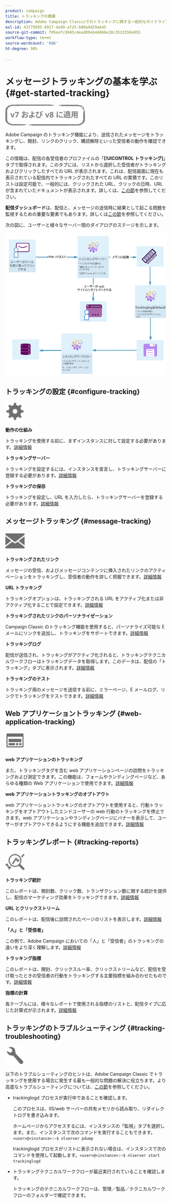 ```yaml
---
product: campaign
title: トラッキングの概要
description: Adobe Campaign Classicでのトラッキングに関する一般的なガイドラインを説明します
exl-id: 43779505-9917-4e99-af25-b00a9d29a645
source-git-commit: f05eefc9945c4ead89eb448b6e28c3523559e055
workflow-type: tm+mt
source-wordcount: '686'
ht-degree: 98%

---
```


# メッセージトラッキングの基本を学ぶ {#get-started-tracking}

![](../../assets/common.svg)

Adobe Campaign のトラッキング機能により、送信されたメッセージをトラッキングし、開封、リンクのクリック、購読解除といった受信者の動作を確認できます。

この情報は、配信の各受信者のプロファイルの「**[!UICONTROL トラッキング]**」タブで取得されます。このタブには、リストから選択した受信者がトラッキングおよびクリックしたすべての URL が表示されます。これは、配信画面に現在も表示されている配信内でトラッキングされたすべての URL の累積です。このリストは設定可能で、一般的には、クリックされた URL、クリックの日時、URL が含まれていたドキュメントが表示されます。詳しくは、[この節](../../platform/using/editing-a-profile.md#tracking-tab)を参照してください。

**配信ダッシュボード**&#x200B;は、配信と、メッセージの送信時に結果として起こる問題を監視するための重要な要素でもあります。詳しくは[この節](delivery-dashboard.md)を参照してください。

次の図に、ユーザーと様々なサーバー間のダイアログのステージを示します。

![](assets/tracking-diagram.png)

## トラッキングの設定 {#configure-tracking}

<img src="assets/do-not-localize/icon-configure.svg" width="60px">

**動作の仕組み**

トラッキングを使用する前に、まずインスタンスに対して設定する必要があります。[詳細情報](../../installation/using/deploying-an-instance.md#operating-principle)

**トラッキングサーバー**

トラッキングを設定するには、インスタンスを宣言し、トラッキングサーバーに登録する必要があります。[詳細情報](../../installation/using/deploying-an-instance.md#tracking-server)

**トラッキングの保存**

トラッキングを設定し、URL を入力したら、トラッキングサーバーを登録する必要があります。[詳細情報](../../installation/using/deploying-an-instance.md#saving-tracking)

## メッセージトラッキング {#message-tracking}

<img src="assets/do-not-localize/icon-message-tracking.svg" width="60px">

**トラッキングされたリンク**

メッセージの受信、およびメッセージコンテンツに挿入されたリンクのアクティベーションをトラッキングし、受信者の動作を詳しく把握できます。[詳細情報](how-to-configure-tracked-links.md)

**URL トラッキング**

トラッキングオプションは、トラッキングされる URL をアクティブ化または非アクティブ化することで設定できます。[詳細情報](personalizing-url-tracking.md)

**トラッキングされたリンクのパーソナライゼーション**

Campaign Classic のトラッキング機能を使用すると、パーソナライズ可能な E メールにリンクを追加し、トラッキングをサポートできます。[詳細情報](tracking-personalized-links.md)

**トラッキングログ**

配信が送信され、トラッキングがアクティブ化されると、トラッキングテクニカルワークフローはトラッキングデータを取得します。このデータは、配信の「トラッキング」タブに表示されます。[詳細情報](accessing-the-tracking-logs.md)

**トラッキングのテスト**

トラッキング用のメッセージを送信する前に、ミラーページ、E メールログ、リンクでトラッキングをテストできます。[詳細情報](testing-tracking.md)

## Web アプリケーショントラッキング {#web-application-tracking}

<img src="assets/do-not-localize/icon-web-app.svg" width="60px">

**web アプリケーションのトラッキング**

また、トラッキングタグを含む web アプリケーションページの訪問をトラッキングおよび測定できます。この機能は、フォームやランディングページなど、あらゆる種類の Web アプリケーションで使用できます。[詳細情報](../../web/using/tracking-a-web-application.md)

**web アプリケーショントラッキングのオプトアウト**

web アプリケーショントラッキングのオプトアウトを使用すると、行動トラッキングをオプトアウトしたエンドユーザーの web 行動のトラッキングを停止できます。web アプリケーションやランディングページにバナーを表示して、ユーザーがオプトアウトできるようにする機能を追加できます。[詳細情報](../../web/using/web-application-tracking-opt-out.md)

## トラッキングレポート {#tracking-reports}

<img src="assets/do-not-localize/icon_monitor.svg" width="60px">

**トラッキング統計**

このレポートは、開封数、クリック数、トランザクション数に関する統計を提供し、配信のマーケティング効果をトラッキングできます。[詳細情報](../../reporting/using/delivery-reports.md#tracking-statistics)

**URL とクリックストリーム**

このレポートは、配信後に訪問されたページのリストを表示します。[詳細情報](../../reporting/using/delivery-reports.md#urls-and-click-streams)

**「人」と「受信者」**

この例で、Adobe Campaign においての「人」と「受信者」のトラッキングの違いをより深く理解します。[詳細情報](../../reporting/using/person-people-recipients.md)

**トラッキング指標**

このレポートは、開封、クリックスルー率、クリックストリームなど、配信を受け取ったときの受信者の行動をトラッキングする主要指標を組み合わせたものです。[詳細情報](../../reporting/using/delivery-reports.md#tracking-indicators)

**指標の計算**

各テーブルには、様々なレポートで使用される指標のリストと、配信タイプに応じた計算式が示されます。[詳細情報](../../reporting/using/indicator-calculation.md)

## トラッキングのトラブルシューティング {#tracking-troubleshooting}

<img src="assets/do-not-localize/icon-troubleshooting.svg" width="60px">

以下のトラブルシューティングのヒントは、Adobe Campaign Classic でトラッキングを使用する場合に発生する最も一般的な問題の解決に役立ちます。より高度なトラブルシューティングについては、[この節](tracking-troubleshooting.md)を参照してください。

* trackinglogd プロセスが実行中であることを確認します。

   このプロセスは、IIS/web サーバーの共有メモリから読み取り、リダイレクトログを書き込みます。

   ホームページからアクセスするには、インスタンスの「監視」タブを選択します。また、インスタンスで次のコマンドを実行することもできます。`<user>@<instance>:~$ nlserver pdump`

   trackinglogd プロセスがリストに表示されない場合は、インスタンスで次のコマンドを使用して起動します。`<user>@<instance>:~$ nlserver start trackinglogd`

* トラッキングテクニカルワークフローが最近実行されていることを確認します。

   トラッキングのテクニカルワークフローは、管理／製品／テクニカルワークフローのフォルダーで確認できます。
